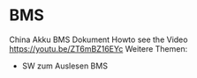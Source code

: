 # BMS
China Akku BMS Dokument
Howto see the Video
https://youtu.be/ZT6mBZ16EYc
Weitere Themen:
- SW zum Auslesen BMS
